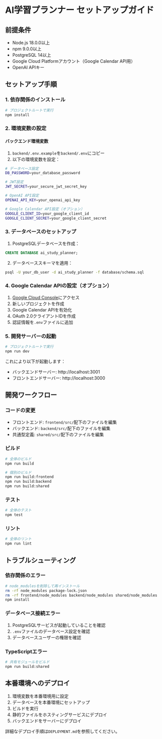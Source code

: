 # AI学習プランナー セットアップガイド

## 前提条件

- Node.js 18.0.0以上
- npm 9.0.0以上
- PostgreSQL 14以上
- Google Cloud Platformアカウント（Google Calendar API用）
- OpenAI APIキー

## セットアップ手順

### 1. 依存関係のインストール

```bash
# プロジェクトルートで実行
npm install
```

### 2. 環境変数の設定

#### バックエンド環境変数

1. `backend/.env.example`を`backend/.env`にコピー
2. 以下の環境変数を設定：

```bash
# データベース設定
DB_PASSWORD=your_database_password

# JWT設定
JWT_SECRET=your_secure_jwt_secret_key

# OpenAI API設定
OPENAI_API_KEY=your_openai_api_key

# Google Calendar API設定（オプション）
GOOGLE_CLIENT_ID=your_google_client_id
GOOGLE_CLIENT_SECRET=your_google_client_secret
```

### 3. データベースのセットアップ

1. PostgreSQLデータベースを作成：

```sql
CREATE DATABASE ai_study_planner;
```

2. データベーススキーマを適用：

```bash
psql -U your_db_user -d ai_study_planner -f database/schema.sql
```

### 4. Google Calendar APIの設定（オプション）

1. [Google Cloud Console](https://console.cloud.google.com/)にアクセス
2. 新しいプロジェクトを作成
3. Google Calendar APIを有効化
4. OAuth 2.0クライアントIDを作成
5. 認証情報を`.env`ファイルに追加

### 5. 開発サーバーの起動

```bash
# プロジェクトルートで実行
npm run dev
```

これにより以下が起動します：
- バックエンドサーバー: http://localhost:3001
- フロントエンドサーバー: http://localhost:3000

## 開発ワークフロー

### コードの変更

- フロントエンド: `frontend/src/`配下のファイルを編集
- バックエンド: `backend/src/`配下のファイルを編集
- 共通型定義: `shared/src/`配下のファイルを編集

### ビルド

```bash
# 全体のビルド
npm run build

# 個別のビルド
npm run build:frontend
npm run build:backend
npm run build:shared
```

### テスト

```bash
# 全体のテスト
npm test
```

### リント

```bash
# 全体のリント
npm run lint
```

## トラブルシューティング

### 依存関係のエラー

```bash
# node_modulesを削除して再インストール
rm -rf node_modules package-lock.json
rm -rf frontend/node_modules backend/node_modules shared/node_modules
npm install
```

### データベース接続エラー

1. PostgreSQLサービスが起動していることを確認
2. `.env`ファイルのデータベース設定を確認
3. データベースユーザーの権限を確認

### TypeScriptエラー

```bash
# 共有モジュールをビルド
npm run build:shared
```

## 本番環境へのデプロイ

1. 環境変数を本番環境用に設定
2. データベースを本番環境にセットアップ
3. ビルドを実行
4. 静的ファイルをホスティングサービスにデプロイ
5. バックエンドをサーバーにデプロイ

詳細なデプロイ手順は`DEPLOYMENT.md`を参照してください。